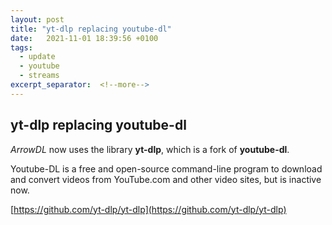 ```yaml
---
layout: post
title: "yt-dlp replacing youtube-dl"
date:   2021-11-01 18:39:56 +0100
tags:
  - update
  - youtube
  - streams
excerpt_separator:  <!--more-->
---
```


## yt-dlp replacing youtube-dl

*ArrowDL* now uses the library **yt-dlp**, which is a fork of **youtube-dl**.

Youtube-DL is a free and open-source command-line program to download and convert videos from YouTube.com and other video sites,
but is inactive now.

[https://github.com/yt-dlp/yt-dlp](https://github.com/yt-dlp/yt-dlp)
